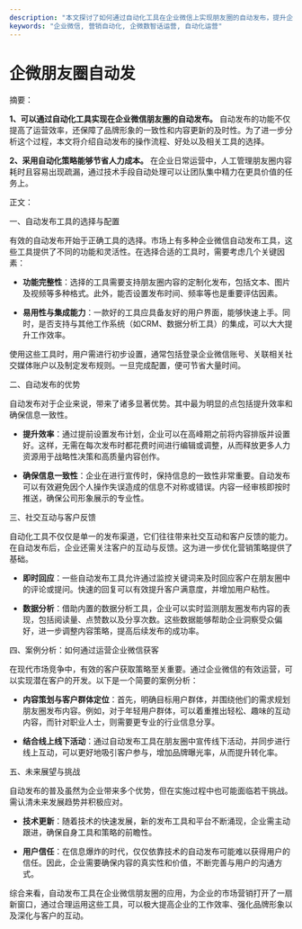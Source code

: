 ```yaml
---
description: "本文探讨了如何通过自动化工具在企业微信上实现朋友圈的自动发布，提升企业市场营销效率。"
keywords: "企业微信, 营销自动化, 企微数智话运营, 自动化运营"
---
```

# 企微朋友圈自动发

摘要：

**1、可以通过自动化工具实现在企业微信朋友圈的自动发布。** 自动发布的功能不仅提高了运营效率，还保障了品牌形象的一致性和内容更新的及时性。为了进一步分析这个过程，本文将介绍自动发布的操作流程、好处以及相关工具的选择。

**2、采用自动化策略能够节省人力成本。** 在企业日常运营中，人工管理朋友圈内容耗时且容易出现疏漏，通过技术手段自动处理可以让团队集中精力在更具价值的任务上。

正文：

一、自动发布工具的选择与配置

有效的自动发布开始于正确工具的选择。市场上有多种企业微信自动发布工具，这些工具提供了不同的功能和灵活性。在选择合适的工具时，需要考虑几个关键因素：

- **功能完整性**：选择的工具需要支持朋友圈内容的定制化发布，包括文本、图片及视频等多种格式。此外，能否设置发布时间、频率等也是重要评估因素。
  
- **易用性与集成能力**：一款好的工具应具备友好的用户界面，能够快速上手。同时，是否支持与其他工作系统（如CRM、数据分析工具）的集成，可以大大提升工作效率。

使用这些工具时，用户需进行初步设置，通常包括登录企业微信账号、关联相关社交媒体账户以及制定发布规则。一旦完成配置，便可节省大量时间。

二、自动发布的优势

自动发布对于企业来说，带来了诸多显著优势。其中最为明显的点包括提升效率和确保信息一致性。

- **提升效率**：通过提前设置发布计划，企业可以在高峰期之前将内容排版并设置好。这样，无需在每次发布时都花费时间进行编辑或调整，从而释放更多人力资源用于战略性决策和高质量内容创作。

- **确保信息一致性**：企业在进行宣传时，保持信息的一致性非常重要。自动发布可以有效避免因个人操作失误造成的信息不对称或错误。内容一经审核即按时推送，确保公司形象展示的专业性。

三、社交互动与客户反馈

自动化工具不仅仅是单一的发布渠道，它们往往带来社交互动和客户反馈的能力。在自动发布后，企业还需关注客户的互动与反馈。这为进一步优化营销策略提供了基础。

- **即时回应**：一些自动发布工具允许通过监控关键词来及时回应客户在朋友圈中的评论或提问。快速的回复可以有效提升客户满意度，并增加用户粘性。

- **数据分析**：借助内置的数据分析工具，企业可以实时监测朋友圈发布内容的表现，包括阅读量、点赞数以及分享次数。这些数据能够帮助企业洞察受众偏好，进一步调整内容策略，提高后续发布的成功率。

四、案例分析：如何通过运营企业微信获客

在现代市场竞争中，有效的客户获取策略至关重要。通过企业微信的有效运营，可以实现潜在客户的开发。以下是一个简要的案例分析：

- **内容策划与客户群体定位**：首先，明确目标用户群体，并围绕他们的需求规划朋友圈发布内容。例如，对于年轻用户群体，可以着重推出轻松、趣味的互动内容，而针对职业人士，则需要更专业的行业信息分享。

- **结合线上线下活动**：通过自动发布工具在朋友圈中宣传线下活动，并同步进行线上互动，可以更好地吸引客户参与，增加品牌曝光率，从而提升转化率。

五、未来展望与挑战

自动发布的普及虽然为企业带来多个优势，但在实施过程中也可能面临若干挑战。需认清未来发展趋势并积极应对。

- **技术更新**：随着技术的快速发展，新的发布工具和平台不断涌现，企业需主动跟进，确保自身工具和策略的前瞻性。

- **用户信任**：在信息爆炸的时代，仅仅依靠技术的自动发布可能难以获得用户的信任。因此，企业需要确保内容的真实性和价值，不断完善与用户的沟通方式。

综合来看，自动发布工具在企业微信朋友圈的应用，为企业的市场营销打开了一扇新窗口，通过合理运用这些工具，可以极大提高企业的工作效率、强化品牌形象以及深化与客户的互动。
